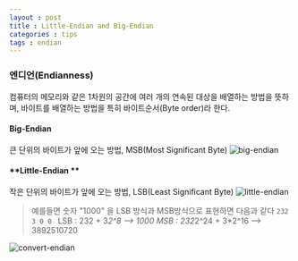 ```yaml
---
layout : post
title : Little-Endian and Big-Endian
categories : tips
tags : endian
---
```



### **엔디언(Endianness)**
컴퓨터의 메모리와 같은 1차원의 공간에 여러 개의 연속된 대상을 배열하는 방법을 뜻하며, 바이트를 배열하는 방법을 특히 바이트순서(Byte order)라 한다.


#### **Big-Endian**
큰 단위의 바이트가 앞에 오는 방법, MSB(Most Significant Byte)
![big-endian](http://upload.wikimedia.org/wikipedia/commons/thumb/5/54/Big-Endian.svg/400px-Big-Endian.svg.png)



#### **Little-Endian **
작은 단위의 바이트가 앞에 오는 방법, LSB(Least Significant Byte)
![little-endian](http://upload.wikimedia.org/wikipedia/commons/thumb/e/ed/Little-Endian.svg/400px-Little-Endian.svg.png)


> 예를들면 숫자 "1000" 을 LSB 방식과 MSB방식으로 표현하면 다음과 같다
>`232 3 0 0 `
LSB : 232 +  3*2^8   --> 1000
MSB : 232*2^24 + 3*2^16  --> 3892510720

![convert-endian](http://ww1.sinaimg.cn/large/006tNc79gw1faain1p348j30ey04kdge.jpg)

